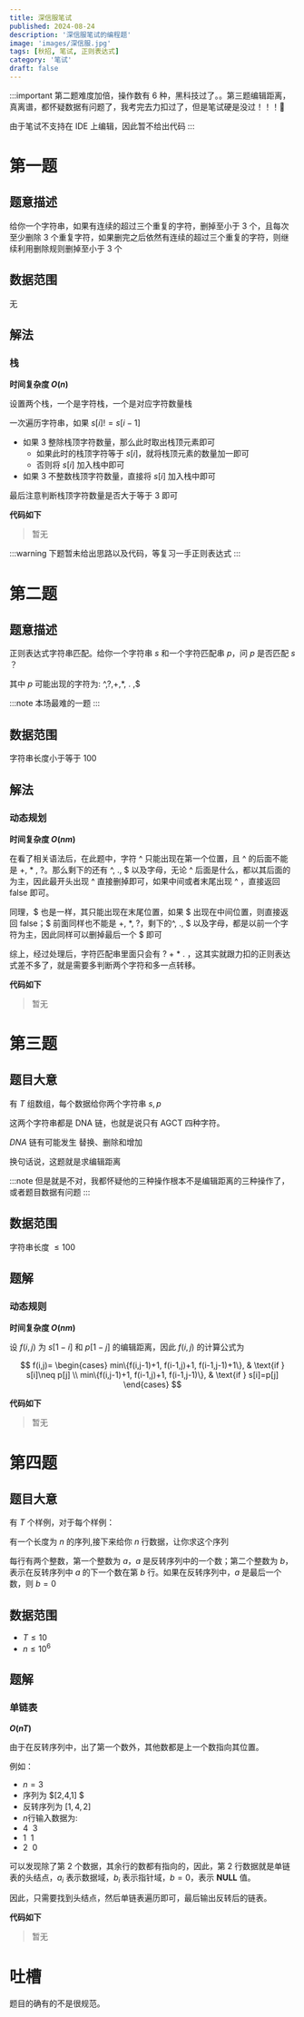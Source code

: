 ```yaml
---
title: 深信服笔试
published: 2024-08-24
description: '深信服笔试的编程题'
image: 'images/深信服.jpg'
tags: [秋招, 笔试, 正则表达式]
category: '笔试'
draft: false 
---
```


:::important
第二题难度加倍，操作数有 6 种，黑科技过了。。第三题编辑距离，真离谱，都怀疑数据有问题了，我考完去力扣过了，但是笔试硬是没过！！！🤬

由于笔试不支持在 IDE 上编辑，因此暂不给出代码
:::

# 第一题

## 题意描述

给你一个字符串，如果有连续的超过三个重复的字符，删掉至小于 3 个，且每次至少删除 3 个重复字符，如果删完之后依然有连续的超过三个重复的字符，则继续利用删除规则删掉至小于 3 个

## 数据范围

无

## 解法

### 栈

**时间复杂度 $O(n)$**

设置两个栈，一个是字符栈，一个是对应字符数量栈

一次遍历字符串，如果 $s[i] != s[i - 1]$
* 如果 $3$ 整除栈顶字符数量，那么此时取出栈顶元素即可
    * 如果此时的栈顶字符等于 $s[i]$，就将栈顶元素的数量加一即可
    * 否则将 $s[i]$ 加入栈中即可
* 如果 3 不整数栈顶字符数量，直接将 $s[i]$ 加入栈中即可

最后注意判断栈顶字符数量是否大于等于 3 即可

**代码如下**

> 暂无


:::warning
下题暂未给出思路以及代码，等复习一手正则表达式
:::

# 第二题

## 题意描述

正则表达式字符串匹配。给你一个字符串 $s$ 和一个字符匹配串 $p$，问 $p$ 是否匹配 $s$ ？

其中 $p$ 可能出现的字符为: ^,?,+,*, . ,$

:::note
本场最难的一题
:::

## 数据范围 

字符串长度小于等于 $100$

## 解法

### 动态规划

**时间复杂度 $O(nm)$**

在看了相关语法后，在此题中，字符 ^ 只能出现在第一个位置，且 ^ 的后面不能是 +, * , ?。那么剩下的还有 ^, ., \$ 以及字母，无论 ^ 后面是什么，都以其后面的为主，因此最开头出现 ^ 直接删掉即可，如果中间或者末尾出现 ^ ，直接返回 false 即可。

同理，\$ 也是一样，其只能出现在末尾位置，如果 \$ 出现在中间位置，则直接返回 false；\$ 前面同样也不能是 +, *, ?，剩下的^, ., \$ 以及字母，都是以前一个字符为主，因此同样可以删掉最后一个 \$ 即可

综上，经过处理后，字符匹配串里面只会有 ? + * . ，这其实就跟力扣的正则表达式差不多了，就是需要多判断两个字符和多一点转移。

**代码如下**

> 暂无



# 第三题

## 题目大意

有 $T$ 组数组，每个数据给你两个字符串 $s, p$

这两个字符串都是 DNA 链，也就是说只有 AGCT 四种字符。

 $DNA$ 链有可能发生 替换、删除和增加

换句话说，这题就是求编辑距离

:::note
但是就是不对，我都怀疑他的三种操作根本不是编辑距离的三种操作了，或者题目数据有问题
:::

## 数据范围

字符串长度 $\le 100$

## 题解

### 动态规则

**时间复杂度 $O(nm)$**

设 $f(i,j)$ 为 $s[1-i]$ 和 $p[1-j]$ 的编辑距离，因此 $f(i,j)$ 的计算公式为

$$
f(i,j)=
\begin{cases} 
min\{f(i,j-1)+1, f(i-1,j)+1, f(i-1,j-1)+1\},  & \text{if } s[i]\neq p[j]  \\
min\{f(i,j-1)+1, f(i-1,j)+1, f(i-1,j-1)\}, & \text{if } s[i]=p[j]  
\end{cases}
$$

**代码如下**

> 暂无

# 第四题

## 题目大意

有 $T$ 个样例，对于每个样例：

有一个长度为 $n$ 的序列,接下来给你 $n$ 行数据，让你求这个序列

每行有两个整数，第一个整数为 $a$，$a$ 是反转序列中的一个数；第二个整数为 $b$，表示在反转序列中 $a$ 的下一个数在第 $b$ 行。如果在反转序列中，$a$ 是最后一个数，则 $b=0$



## 数据范围

* $T \le 10$
* $n \le 10^6$

## 题解

### 单链表

**$O(nT)$**

由于在反转序列中，出了第一个数外，其他数都是上一个数指向其位置。

例如：

* $n = 3$
* 序列为 $[2,4,1] $
* 反转序列为 $[1,4,2]$
* $n$行输入数据为: 
* $4 \ \  3$
* $1 \ \  1$
* $2 \ \ 0$

可以发现除了第 $2$ 个数据，其余行的数都有指向的，因此，第 $2$ 行数据就是单链表的头结点，$a_i$ 表示数据域，$b_i$ 表示指针域，$b=0$，表示 **NULL** 值。

因此，只需要找到头结点，然后单链表遍历即可，最后输出反转后的链表。

**代码如下**

> 暂无



# 吐槽

题目的确有的不是很规范。